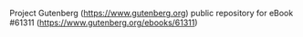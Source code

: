 Project Gutenberg (https://www.gutenberg.org) public repository for eBook #61311 (https://www.gutenberg.org/ebooks/61311)
